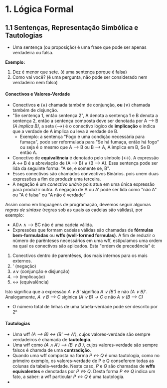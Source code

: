 # 1. Lógica Formal

## 1.1 Sentenças, Representação Simbólica e Tautologias

- Uma sentença (ou proposição) é uma frase que pode ser apenas verdadeira ou falsa.

**Exemplo:**
1. Dez é menor que sete. (é uma sentença porque é falsa)
2. Como vai você? (é uma pergunta, não pode ser considerado nem verdadeiro nem falso)

#### Conectivos e Valores-Verdade

- Conectivos **e** (∧) chamada também de conjunção, **ou** (∨) chamada também de disjunção.
- "Se sentença 1, então sentença 2", A denota a sentença 1 e B denota a sentença 2, então a sentença composta deve ser denotada por A ⟶ B *(A implica B)*, a seta (⟶) é o conectivo lógico de **implicação** e indica que a verdade de A implica ou leva à verdade de B.
    - Exemplo: a sentença "Fogo é uma condição necessária para fumaça", pode ser reformulada para "Se há fumaça, então há fogo" ou seja é o mesmo que A ⟶ B ou B ⟶ A, A implica em B, Se B então A.
- Conectivo de **equivalência** é denotado pelo símbolo (↔). A expressão A ↔ B é a abreviação de (A ⟶ B) ∧ (B ⟶ A). Essa sentença pode ser lida da seguinte forma: "A se, e somente se, B".
- Esses conectivos são chamados convectivos Binários. pois unem duas expressões a fim de produzir uma terceira.
- A negação é um *conectivo unário* pois atua em uma única expressão para produzir outra. A negação de A ou A' pode ser lida como "não A" ou "A é falsa" ou "A não é verdade"

Assim como em linguagens de programação, devemos seguir algumas *regras de sintaxe* (regras sob as quais as cadeias são válidas), por exemplo:
- A))∧ ∧ ⟶ BC não é uma cadeia válida.
- Expressões que formam cadeias válidas são chamadas de **fórmulas bem-formuladas** ou **wffs (well-formed formulas)**. A fim de reduzir o número de parênteses necessários em uma wff, estipulamos uma ordem na qual os conectivos são aplicados. Esta "ordem de precedência" é:
1. Conectivos dentro de parentêses, dos mais internos para os mais externos.
2. ' (negação)
3. ∧∨ (conjunção e disjunção)
4. ⟶ (implicação)
5. ↔ (equivalência)

Isto significa que a expressão *A ∨ B'* significa *A ∨ (B')* e não *(A ∨ B)'*. Analogamente, *A ∨ B ⟶ C* siginica *(A ∨ B) -> C* e não *A ∨ (B ⟶ C)*

- O número total de linhas de uma tabela-verdade pode ser descrito por 2ⁿ

#### Tautologias

- Uma wff *(A ⟶ B) ↔ (B' ⟶ A')*, cujos valores-verdade são sempre verdadeiros é chamada de **tautologia**. 
- Uma wff como *(A ∧ A') ⟶ (B ∨ B')*, cujos valores-verdade são sempre falsos é chamda de uma **contradição**.
- Quando uma wff composta na forma *P ↔ Q* é uma tautologia, como no primeiro exemplo, os valores-verdade de P e Q conseferem todas as colunas da tabela-verdade. Neste caso, *P* e *Q* são chamadas de **wffs equivalentes** e denotadas por *P ⇔ Q*. Desta forma *P ⇔ Q* indica um fato, a saber: a wff particular *P ↔ Q* é uma tautologia.
- 
